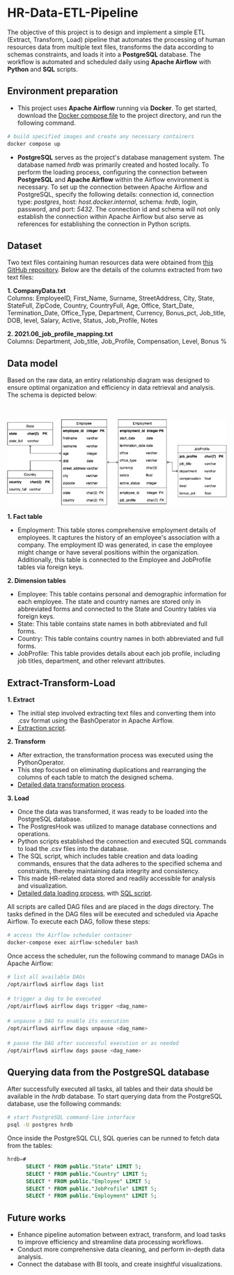 # HR-Data-ETL-Pipeline

The objective of this project is to design and implement a simple ETL (Extract, Transform, Load) pipeline that automates the processing of human resources data from multiple text files, transforms the data according to schemas constraints, and loads it into a **PostgreSQL** database. The workflow is automated and scheduled daily using **Apache Airflow** with **Python** and **SQL** scripts. 
  
## Environment preparation

- This project uses **Apache Airflow** running via **Docker**. To get started, download the [Docker compose file](https://airflow.apache.org/docs/apache-airflow/2.9.1/docker-compose.yaml) to the project directory, and run the following command.

```bash
# build specified images and create any necessary containers
docker compose up
```
- **PostgreSQL** serves as the project's database management system. The database named *hrdb* was primarily created and hosted locally. To perform the loading process, configuring the connection between **PostgreSQL** and **Apache Airflow** within the Airflow environment is necessary. To set up the connection between Apache Airflow and PostgreSQL, specify the following details: connection id, connection type: *postgres*, host: *host.docker.internal*, schema: *hrdb*, login, password, and port: *5432*. The connection id and schema will not only establish the connection within Apache Airflow but also serve as references for establishing the connection in Python scripts.

## Dataset
Two text files containing human resources data were obtained from [this GitHub repository](https://github.com/Koluit/The_Company_Data.git). Below are the details of the columns extracted from two text files:

**1. CompanyData.txt**
<br> Columns: EmployeeID, First_Name, Surname, StreetAddress, City, State, StateFull, ZipCode, Country, CountryFull, Age, Office, Start_Date, Termination_Date, Office_Type, Department, Currency, Bonus_pct, Job_title, DOB, level, Salary, Active, Status, Job_Profile, Notes

**2. 2021.06_job_profile_mapping.txt**
<br> Columns: Department, Job_title, Job_Profile, Compensation, Level, Bonus %

## Data model
Based on the raw data, an entiry relationship diagram was designed to ensure optimal organization and efficiency in data retrieval and analysis. The schema is depicted below:

<br><br> <img src="data_model.png" alt="Data_model"> <br>

**1. Fact table**
- Employment: This table stores comprehensive employment details of employees. It captures the history of an employee's association with a company. The employment ID was generated, in case the employee might change or have several positions within the organization. Additionally, this table is connected to the Employee and JobProfile tables via foreign keys.
  
**2. Dimension tables**
- Employee: This table contains personal and demographic information for each employee. The state and country names are stored only in abbreviated forms and connected to the State and Country tables via foreign keys.
- State: This table contains state names in both abbreviated and full forms.
- Country: This table contains country names in both abbreviated and full forms.
- JobProfile: This table provides details about each job profile, including job titles, department, and other relevant attributes.

## Extract-Transform-Load
**1. Extract**
- The initial step involved extracting text files and converting them into .csv format using the BashOperator in Apache Airflow.
- [Extraction script](dags/exteact.py).

**2. Transform**
- After extraction, the transformation process was executed using the PythonOperator.
- This step focused on eliminating duplications and rearranging the columns of each table to match the designed schema.
- [Detailed data transformation process](dags/transform_load.py).

**3. Load**
- Once the data was transformed, it was ready to be loaded into the PostgreSQL database.
- The PostgresHook was utilized to manage database connections and operations.
- Python scripts established the connection and executed SQL commands to load the .csv files into the database.
- The SQL script, which includes table creation and data loading commands, ensures that the data adheres to the specified schema and constraints, thereby maintaining data integrity and consistency.
- This made HR-related data stored and readily accessible for analysis and visualization.
- [Detailed data loading process](dags/transform_load.py), with [SQL script](dags/load_data.sql).

All scripts are called DAG files and are placed in the *dags* directory. The tasks defined in the DAG files will be executed and scheduled via Apache Airflow. To execute each DAG, follow these steps:

```bash
# access the Airflow scheduler container
docker-compose exec airflow-scheduler bash
```

Once access the scheduler, run the following command to manage DAGs in Apache Airflow:
```bash
# list all available DAGs
/opt/airflow$ airflow dags list

# trigger a dag to be executed
/opt/airflow$ airflow dags trigger <dag_name>

# unpause a DAG to enable its execution
/opt/airflow$ airflow dags unpause <dag_name>

# pause the DAG after successful execution or as needed
/opt/airflow$ airflow dags pause <dag_name>
```

## Querying data from the PostgreSQL database

After successfully executed all tasks, all tables and their data should be available in the *hrdb* database. To start querying data from the PostgreSQL database, use the following commands:

```bash
# start PostgreSQL command-line interface
psql -U postgres hrdb
```

Once inside the PostgreSQL CLI, SQL queries can be runned to fetch data from the tables:
```sql
hrdb=#
      SELECT * FROM public."State" LIMIT 5;
      SELECT * FROM public."Country" LIMIT 5;
      SELECT * FROM public."Employee" LIMIT 5;
      SELECT * FROM public."JobProfile" LIMIT 5;
      SELECT * FROM public."Employment" LIMIT 5;
```

## Future works
- Enhance pipeline automation between extract, transform, and load tasks to improve efficiency and streamline data processing workflows.
- Conduct more comprehensive data cleaning, and perform in-depth data analysis.
- Connect the database with BI tools, and create insightful visualizations.




